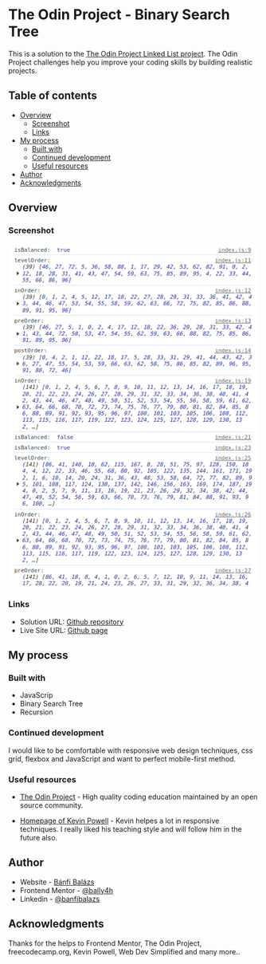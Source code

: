 # The Odin Project - Binary Search Tree

This is a solution to the [The Odin Project Linked List project](https://www.theodinproject.com/lessons/javascript-binary-search-trees). The Odin Project challenges help you improve your coding skills by building realistic projects. 

## Table of contents

- [Overview](#overview)
  - [Screenshot](#screenshot)
  - [Links](#links)
- [My process](#my-process)
  - [Built with](#built-with)
  - [Continued development](#continued-development)
  - [Useful resources](#useful-resources)
- [Author](#author)
- [Acknowledgments](#acknowledgments)


## Overview

### Screenshot

![Desktop screenshot](./console.png)


### Links

- Solution URL: [Github repository](https://github.com/BalazsBanfi/TOP-binaryST)
- Live Site URL: [Github page](https://balazsbanfi.github.io/TOP-binaryST)

## My process

### Built with

- JavaScrip
- Binary Search Tree
- Recursion


### Continued development

I would like to be comfortable with responsive web design techniques, css grid, flexbox and JavaScript and want to perfect mobile-first method.


### Useful resources

- [The Odin Project](https://www.theodinproject.com/dashboard/) - High quality coding education maintained by an open source community.

- [Homepage of Kevin Powell](https://www.kevinpowell.co/) - Kevin helpes a lot in responsive techniques. I really liked his teaching style and will follow him in the future also.


## Author

- Website - [Bánfi Balázs](https://github.com/BalazsBanfi)
- Frontend Mentor - [@bally4h](https://www.frontendmentor.io/profile/bally4h)
- Linkedin - [@banfibalazs](https://www.linkedin.com/in/banfibalazs/)


## Acknowledgments

Thanks for the helps to Frontend Mentor, The Odin Project, freecodecamp.org, Kevin Powell, Web Dev Simplified and many more..